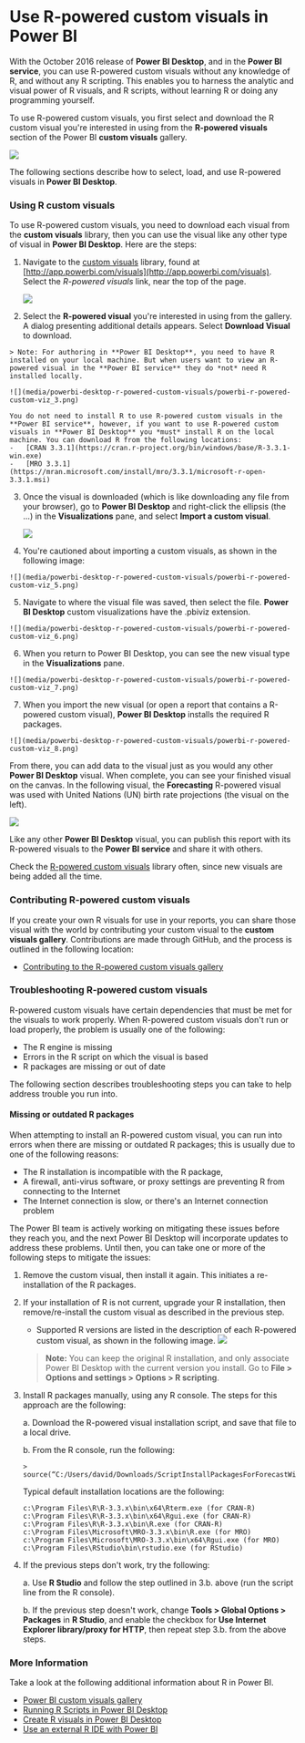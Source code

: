 <properties
   pageTitle="Use R-powered custom visuals in Power BI"
   description="Use R-powered custom visuals in Power BI"
   services="powerbi"
   documentationCenter=""
   authors="davidiseminger"
   manager="mblythe"
   backup=""
   editor=""
   tags=""
   qualityFocus="no"
   qualityDate=""/>

<tags
   ms.service="powerbi"
   ms.devlang="NA"
   ms.topic="article"
   ms.tgt_pltfrm="NA"
   ms.workload="powerbi"
   ms.date="11/03/2016"
   ms.author="davidi"/>

# Use R-powered custom visuals in Power BI

With the October 2016 release of **Power BI Desktop**, and in the **Power BI service**, you can use R-powered custom visuals without any knowledge of R, and without any R scripting. This enables you to harness the analytic and visual power of R visuals, and R scripts, without learning R or doing any programming yourself.

To use R-powered custom visuals, you first select and download the R custom visual you're interested in using from the **R-powered visuals** section of the Power BI **custom visuals** gallery.

![](media/powerbi-desktop-r-powered-custom-visuals/powerbi-r-powered-custom-viz_1.png)

The following sections describe how to select, load, and use R-powered visuals in **Power BI Desktop**.

### Using R custom visuals

To use R-powered custom visuals, you need to download each visual from the **custom visuals** library, then you can use the visual like any other type of visual in **Power BI Desktop**. Here are the steps:

1.  Navigate to the [custom visuals](http://app.powerbi.com/visuals) library, found at [http://app.powerbi.com/visuals](http://app.powerbi.com/visuals). Select the *R-powered visuals* link, near the top of the page.

    ![](media/powerbi-desktop-r-powered-custom-visuals/powerbi-r-powered-custom-viz_2.png)

2.   Select the **R-powered visual** you're interested in using from the gallery. A dialog presenting additional details appears. Select **Download Visual** to download.

    > Note: For authoring in **Power BI Desktop**, you need to have R installed on your local machine. But when users want to view an R-powered visual in the **Power BI service** they do *not* need R installed locally.

    ![](media/powerbi-desktop-r-powered-custom-visuals/powerbi-r-powered-custom-viz_3.png)

    You do not need to install R to use R-powered custom visuals in the **Power BI service**, however, if you want to use R-powered custom visuals in **Power BI Desktop** you *must* install R on the local machine. You can download R from the following locations:
    -   [CRAN 3.3.1](https://cran.r-project.org/bin/windows/base/R-3.3.1-win.exe)
    -   [MRO 3.3.1](https://mran.microsoft.com/install/mro/3.3.1/microsoft-r-open-3.3.1.msi)

3.  Once the visual is downloaded (which is like downloading any file from your browser), go to **Power BI Desktop** and right-click the ellipsis (the ...) in the **Visualizations** pane, and select **Import a custom visual**.

    ![](media/powerbi-desktop-r-powered-custom-visuals/powerbi-r-powered-custom-viz_4.png)

4.   You're cautioned about importing a custom visuals, as shown in the following image:

    ![](media/powerbi-desktop-r-powered-custom-visuals/powerbi-r-powered-custom-viz_5.png)

5.   Navigate to where the visual file was saved, then select the file. **Power BI Desktop** custom visualizations have the .pbiviz extension.

    ![](media/powerbi-desktop-r-powered-custom-visuals/powerbi-r-powered-custom-viz_6.png)

6.   When you return to Power BI Desktop, you can see the new visual type in the **Visualizations** pane.

    ![](media/powerbi-desktop-r-powered-custom-visuals/powerbi-r-powered-custom-viz_7.png)

7.   When you import the new visual (or open a report that contains a R-powered custom visual), **Power BI Desktop** installs the required R packages.

    ![](media/powerbi-desktop-r-powered-custom-visuals/powerbi-r-powered-custom-viz_8.png)

From there, you can add data to the visual just as you would any other **Power BI Desktop** visual. When complete, you can see your finished visual on the canvas. In the following visual, the **Forecasting** R-powered visual was used with United Nations (UN) birth rate projections (the visual on the left).

![](media/powerbi-desktop-r-powered-custom-visuals/powerbi-r-powered-custom-viz_10.png)

Like any other **Power BI Desktop** visual, you can publish this report with its R-powered visuals to the **Power BI service** and share it with others.

Check the [R-powered custom visuals](http://app.powerbi.com/visuals) library often, since new visuals are being added all the time.


### Contributing R-powered custom visuals

If you create your own R visuals for use in your reports, you can share those visual with the world by contributing your custom visual to the **custom visuals gallery**. Contributions are made through GitHub, and the process is outlined in the following location:

-   [Contributing to the R-powered custom visuals gallery](https://github.com/Microsoft/PowerBI-visuals#building-r-powered-custom-visual-corrplot)


### Troubleshooting R-powered custom visuals

R-powered custom visuals have certain dependencies that must be met for the visuals to work properly. When R-powered custom visuals don't run or load properly, the problem is usually one of the following:

-   The R engine is missing
-   Errors in the R script on which the visual is based
-   R packages are missing or out of date

The following section describes troubleshooting steps you can take to help address trouble you run into.

#### Missing or outdated R packages

When attempting to install an R-powered custom visual, you can run into errors when there are missing or outdated R packages; this is usually due to one of the following reasons:

-   The R installation is incompatible with the R package,
-   A firewall, anti-virus software, or proxy settings are preventing R from connecting to the Internet
-   The Internet connection is slow, or there's an Internet connection problem

The Power BI team is actively working on mitigating these issues before they reach you, and the next Power BI Desktop will incorporate updates to address these problems. Until then, you can take one or more of the following steps to mitigate the issues:

1.  Remove the custom visual, then install it again. This initiates a re-installation of the R packages.
2.  If your installation of R is not current, upgrade your R installation, then remove/re-install the custom visual as described in the previous step.
    -   Supported R versions are listed in the description of each R-powered custom visual, as shown in the following image.
        ![](media/powerbi-desktop-r-powered-custom-visuals/powerbi-r-powered-custom-viz_11.png)
    > **Note:** You can keep the original R installation, and only associate Power BI Desktop with the current version you install. Go to **File > Options and settings > Options > R scripting**.

3.  Install R packages manually, using any R console. The steps for this approach are the following:

    a.  Download the R-powered visual installation script, and save that file to a local drive.

    b.  From the R console, run the following:

        > source(“C:/Users/david/Downloads/ScriptInstallPackagesForForecastWithWorkarounds.R”)    

    Typical default installation locations are the following:

        c:\Program Files\R\R-3.3.x\bin\x64\Rterm.exe (for CRAN-R)
        c:\Program Files\R\R-3.3.x\bin\x64\Rgui.exe (for CRAN-R)
        c:\Program Files\R\R-3.3.x\bin\R.exe (for CRAN-R)
        c:\Program Files\Microsoft\MRO-3.3.x\bin\R.exe (for MRO)
        c:\Program Files\Microsoft\MRO-3.3.x\bin\x64\Rgui.exe (for MRO)
        c:\Program Files\RStudio\bin\rstudio.exe (for RStudio)

4.  If the previous steps don't work, try the following:

    a. Use **R Studio** and follow the step outlined in 3.b. above (run the script line from the R console).

    b. If the previous step doesn't work, change **Tools > Global Options > Packages** in **R Studio**, and enable the checkbox for **Use Internet Explorer library/proxy for HTTP**, then repeat step 3.b. from the above steps.



### More Information

Take a look at the following additional information about R in Power BI.

-   [Power BI custom visuals gallery](https://app.powerbi.com/visuals/)
-   [Running R Scripts in Power BI Desktop](powerbi-desktop-r-scripts.md)
-   [Create R visuals in Power BI Desktop](powerbi-desktop-r-visuals.md)
-   [Use an external R IDE with Power BI](powerbi-desktop-r-ide.md)
